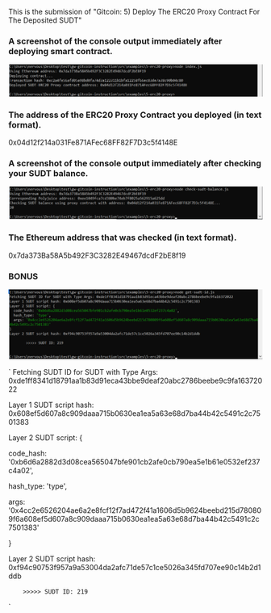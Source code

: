 

This is the submission of "Gitcoin: 5) Deploy The ERC20 Proxy Contract For The Deposited SUDT"

### A screenshot of the console output immediately after deploying smart contract.

![](https://github.com/L-KH/NervousHackathon/blob/main/Gitcoin5/deploying%20smart%20contract.png)

### The address of the ERC20 Proxy Contract you deployed (in text format).

 0x04d12f214a031Fe871AFec68FF82F7D3c5f4148E

### A screenshot of the console output immediately after checking your SUDT balance.

![](https://github.com/L-KH/NervousHackathon/blob/main/Gitcoin5/checking_your_SUDT_balance.png)

### The Ethereum address that was checked (in text format).

0x7da373Ba58A5b492F3C3282E49467dcdF2bE8f19

### BONUS

![](https://github.com/L-KH/NervousHackathon/blob/main/Gitcoin5/bonus.png)

`
Fetching SUDT ID for SUDT with Type Args: 0xde1ff8341d18791aa1b83d91eca43bbe9deaf20abc2786beebe9c9fa16372022

Layer 1 SUDT script hash: 0x608ef5d607a8c909daaa715b0630ea1ea5a63e68d7ba44b42c5491c2c7501383

Layer 2 SUDT script: {

  code_hash: '0xb6d6a2882d3d08cea565047bfe901cb2afe0cb790ea5e1b61e0532ef237c4a02',
  
  hash_type: 'type',
  
  args: '0x4cc2e6526204ae6a2e8fcf12f7ad472f41a1606d5b9624beebd215d780809f6a608ef5d607a8c909daaa715b0630ea1ea5a63e68d7ba44b42c5491c2c7501383'
  
}

Layer 2 SUDT script hash: 0xf94c90753f957a9a53004da2afc71de57c1ce5026a345fd707ee90c14b2d1ddb


        >>>>> SUDT ID: 219
`
